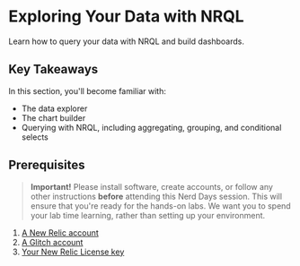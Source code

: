 # Exploring Your Data with NRQL

Learn how to query your data with NRQL and build dashboards.

## Key Takeaways

In this section, you'll become familiar with:

- The data explorer
- The chart builder
- Querying with NRQL, including aggregating, grouping, and conditional selects

## Prerequisites

> **Important!** Please install software, create accounts, or follow any other instructions **before** attending this Nerd Days session. This will ensure that you're ready for the hands-on labs. We want you to spend your lab time learning, rather than setting up your environment.

1. [A New Relic account](https://rb.gy/c2z7ct)
2. [A Glitch account](https://glitch.com/signup)
3. [Your New Relic License key](https://docs.newrelic.com/docs/accounts/accounts-billing/account-setup/new-relic-license-key)